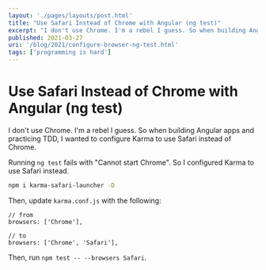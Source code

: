 ```yaml
---
layout: './pages/layouts/post.html'
title: "Use Safari Instead of Chrome with Angular (ng test)"
excerpt: "I don't use Chrome. I'm a rebel I guess. So when building Angular apps and practicing TDD, I wanted to configure Karma to use Safari instead of Chrome."
published: 2021-03-27
uri: '/blog/2021/configure-browser-ng-test.html'
tags: ['programming is hard']
---
```

# Use Safari Instead of Chrome with Angular (ng test)

I don't use Chrome. I'm a rebel I guess. So when building Angular apps and practicing TDD, I wanted to configure Karma to use Safari instead of Chrome.

Running `ng test` fails with "Cannot start Chrome". So I configured Karma to use Safari instead.

```zsh
npm i karma-safari-launcher -D
```

Then, update `karma.conf.js` with the following:

```
// from
browsers: ['Chrome'],

// to
browsers: ['Chrome', 'Safari'],
```

Then, run `npm test -- --browsers Safari`.
